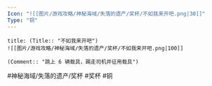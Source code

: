 ```yaml
---
Icon: "![[图片/游戏攻略/神秘海域/失落的遗产/奖杯/不如我来开吧.png|30]]"
Type: "铜"
---
```

```ad-common-bronze-trophy
title: (Title:: "不如我来开吧")
![[图片/游戏攻略/神秘海域/失落的遗产/奖杯/不如我来开吧.png|100]]

(Comment:: "跳上 6 辆载具，踢走司机并征用载具")
```

#神秘海域/失落的遗产/奖杯 #奖杯 #铜
